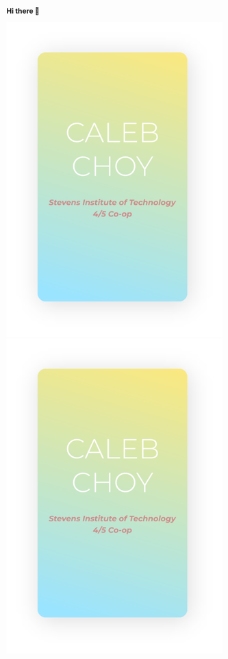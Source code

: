 ### Hi there 👋

<img align="right"> ![Info Card](card.png)  </img>
<img align="right" src="https://raw.githubusercontent.com/Ookayleb/Ookayleb/master/card.png" />

<!--
**Ookayleb/Ookayleb** is a ✨ _special_ ✨ repository because its `README.md` (this file) appears on your GitHub profile.

Here are some ideas to get you started:

- 🔭 I’m currently working on ...
- 🌱 I’m currently learning ...
- 👯 I’m looking to collaborate on ...
- 🤔 I’m looking for help with ...
- 💬 Ask me about ...
- 📫 How to reach me: ...
- 😄 Pronouns: ...
- ⚡ Fun fact: ...
-->
